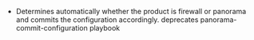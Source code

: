 - Determines automatically whether the product is firewall or panorama and commits the configuration accordingly. deprecates panorama-commit-configuration playbook
